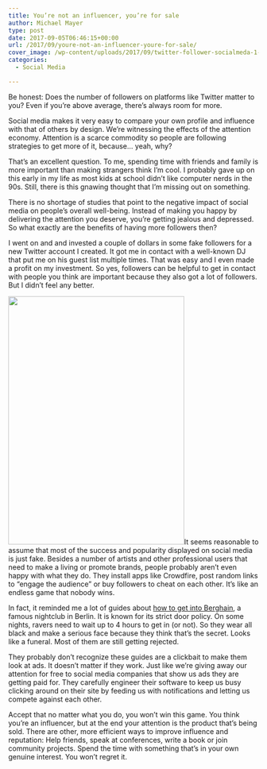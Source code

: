 ```yaml
---
title: You’re not an influencer, you’re for sale
author: Michael Mayer
type: post
date: 2017-09-05T06:46:15+00:00
url: /2017/09/youre-not-an-influencer-youre-for-sale/
cover_image: /wp-content/uploads/2017/09/twitter-follower-socialmeda-1-1170x827.jpg
categories:
  - Social Media

---
```

Be honest: Does the number of followers on platforms like Twitter matter to you? Even if you&#8217;re above average, there&#8217;s always room for more.

Social media makes it very easy to compare your own profile and influence with that of others by design. We&#8217;re witnessing the effects of the attention economy. Attention is a scarce commodity so people are following strategies to get more of it, because&#8230; yeah, why?

That&#8217;s an excellent question. To me, spending time with friends and family is more important than making strangers think I&#8217;m cool. I probably gave up on this early in my life as most kids at school didn&#8217;t like computer nerds in the 90s. Still, there is this gnawing thought that I&#8217;m missing out on something.

There is no shortage of studies that point to the negative impact of social media on people&#8217;s overall well-being. Instead of making you happy by delivering the attention you deserve, you&#8217;re getting jealous and depressed. So what exactly are the benefits of having more followers then?

I went on and and invested a couple of dollars in some fake followers for a new Twitter account I created. It got me in contact with a well-known DJ that put me on his guest list multiple times. That was easy and I even made a profit on my investment. So yes, followers can be helpful to get in contact with people you think are important because they also got a lot of followers. But I didn&#8217;t feel any better.

<img class="alignright size-medium wp-image-3378" src="https://blog.liquidbytes.net/wp-content/uploads/2017/09/File_000-354x500.jpeg" alt="" width="354" height="500" srcset="https://blog.liquidbytes.net/wp-content/uploads/2017/09/File_000-354x500.jpeg 354w, https://blog.liquidbytes.net/wp-content/uploads/2017/09/File_000.jpeg 640w" sizes="(max-width: 354px) 100vw, 354px" />It seems reasonable to assume that most of the success and popularity displayed on social media is just fake. Besides a number of artists and other professional users that need to make a living or promote brands, people probably aren&#8217;t even happy with what they do. They install apps like Crowdfire, post random links to &#8220;engage the audience&#8221; or buy followers to cheat on each other. It&#8217;s like an endless game that nobody wins.

In fact, it reminded me a lot of guides about [how to get into Berghain][1], a famous nightclub in Berlin. It is known for its strict door policy. On some nights, ravers need to wait up to 4 hours to get in (or not). So they wear all black and make a serious face because they think that&#8217;s the secret. Looks like a funeral. Most of them are still getting rejected.

They probably don&#8217;t recognize these guides are a clickbait to make them look at ads. It doesn&#8217;t matter if they work. Just like we&#8217;re giving away our attention for free to social media companies that show us ads they are getting paid for. They carefully engineer their software to keep us busy clicking around on their site by feeding us with notifications and letting us compete against each other.

Accept that no matter what you do, you won&#8217;t win this game. You think you&#8217;re an influencer, but at the end your attention is the product that&#8217;s being sold. There are other, more efficient ways to improve influence and reputation: Help friends, speak at conferences, write a book or join community projects. Spend the time with something that&#8217;s in your own genuine interest. You won&#8217;t regret it.

 [1]: https://www.google.com/search?q=how+to+get+into+Berghain